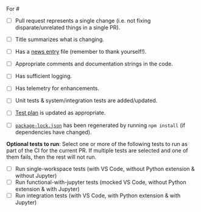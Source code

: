 For #

<!--
  If an item below does not apply to you, then go ahead and check it off as "done" and strikethrough the text, e.g.:
    - [x] ~Has unit tests & system/integration tests~
-->

-   [ ] Pull request represents a single change (i.e. not fixing disparate/unrelated things in a single PR).
-   [ ] Title summarizes what is changing.
-   [ ] Has a [news entry](https://github.com/Microsoft/vscode-python/tree/main/news) file (remember to thank yourself!).
-   [ ] Appropriate comments and documentation strings in the code.
-   [ ] Has sufficient logging.
-   [ ] Has telemetry for enhancements.
-   [ ] Unit tests & system/integration tests are added/updated.
-   [ ] [Test plan](https://github.com/Microsoft/vscode-python/blob/main/.github/test_plan.md) is updated as appropriate.
-   [ ] [`package-lock.json`](https://github.com/Microsoft/vscode-python/blob/main/package-lock.json) has been regenerated by running `npm install` (if dependencies have changed).


**Optional tests to run**:
Select one or more of the following tests to run as part of the CI for the current PR. If multiple tests are selected and one of them fails, then the rest will not run.
* [ ] Run single-workspace tests (with VS Code, without Python extension & without Jupyter)
* [ ] Run functional-with-jupyter tests (mocked VS Code, without Python extension & with Jupyter)
* [ ] Run integration tests (with VS Code, with Python extension & with Jupyter)
